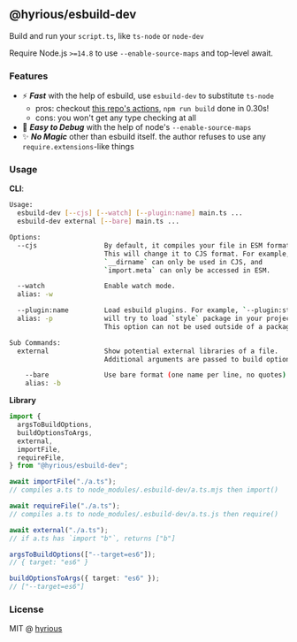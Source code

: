 ## @hyrious/esbuild-dev

Build and run your `script.ts`, like `ts-node` or `node-dev`

Require Node.js `>=14.8` to use `--enable-source-maps` and top-level await.

### Features

- ⚡ **_Fast_** with the help of esbuild, use `esbuild-dev` to substitute `ts-node`
  - pros: checkout [this repo's actions](https://github.com/hyrious/esbuild-dev/actions),
    `npm run build` done in 0.30s!
  - cons: you won't get any type checking at all
- 🐛 **_Easy to Debug_** with the help of node's `--enable-source-maps`
- ✨ **_No Magic_** other than esbuild itself. the author refuses to use any `require.extensions`-like things

### Usage

**CLI**:

```bash
Usage:
  esbuild-dev [--cjs] [--watch] [--plugin:name] main.ts ...
  esbuild-dev external [--bare] main.ts ...

Options:
  --cjs                 By default, it compiles your file in ESM format.
                        This will change it to CJS format. For example,
                        `__dirname` can only be used in CJS, and
                        `import.meta` can only be accessed in ESM.

  --watch               Enable watch mode.
  alias: -w

  --plugin:name         Load esbuild plugins. For example, `--plugin:style`
  alias: -p             will try to load `style` package in your project.
                        This option can not be used outside of a package.

Sub Commands:
  external              Show potential external libraries of a file.
                        Additional arguments are passed to build options.

    --bare              Use bare format (one name per line, no quotes).
    alias: -b
```

**Library**

```ts
import {
  argsToBuildOptions,
  buildOptionsToArgs,
  external,
  importFile,
  requireFile,
} from "@hyrious/esbuild-dev";

await importFile("./a.ts");
// compiles a.ts to node_modules/.esbuild-dev/a.ts.mjs then import()

await requireFile("./a.ts");
// compiles a.ts to node_modules/.esbuild-dev/a.ts.js then require()

await external("./a.ts");
// if a.ts has `import "b"`, returns ["b"]

argsToBuildOptions(["--target=es6"]);
// { target: "es6" }

buildOptionsToArgs({ target: "es6" });
// ["--target=es6"]
```

### License

MIT @ [hyrious](https://github.com/hyrious)
